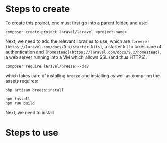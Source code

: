 # Steps to create

To create this project, one must first go into a parent folder, and use: 

``` shell
composer create-project laravel/laravel <project-name>
```

Next, we need to add the relevant libraries to use, which are
`[breeze](https://laravel.com/docs/9.x/starter-kits)`, a starter kit to takes
care of authentication and
`[homestead](https://laravel.com/docs/9.x/homestead)`, a web server running into
a VM which allows SSL (and thus HTTPS).

``` shell
composer require laravel/breeze --dev
```
which takes care of installing `breeze` and installing as well as compiling the
assets requires: 

``` shell
php artisan breeze:install
 
npm install
npm run build
```

Next, we need to install 

# Steps to use


